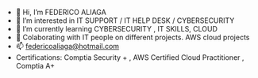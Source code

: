 - 👋 Hi, I’m FEDERICO ALIAGA
- 👀 I’m interested in IT SUPPORT / IT HELP DESK / CYBERSECURITY
- 🌱 I’m currently learning CYBERSECURITY , IT SKILLS, CLOUD
- 💞️ Colaborating with IT people on different projects. AWS cloud projects
- 📫 federicoaliaga@hotmail.com
- Certifications: Comptia Security + , AWS Certified Cloud Practitioner , Comptia A+
  

<!---
FEDERICO101077/FEDERICO101077 is a ✨ special ✨ repository because its `README.md` (this file) appears on your GitHub profile.
You can click the Preview link to take a look at your changes.
--->
